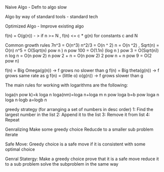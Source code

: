 Naive Algo - Defn to algo slow

Algo by way of standard tools - standard tech

Optimized Algo - Improve existing algo

f(n) = O(g(n)) - > if n >= N , f(n) <= c * g(n) for constants c and N

Common growth rules
7n^3 = O(n^3)
n^2/3 = O(n ^ 2)
n = O(n ^2) , Sqrt(n) = O(n)
n^5 = O(Sqrt(n) pow n )
n pow 100 = O(1.1n)
(log n ) pow 3 = O(Sqrt(n))
n log n = O(n pow 2)
n pow 2 + n = O(n pow 2)
2 pow n + n pow 9 = O(2 pow n)

f(n) = Big Omega(g(n)) -> f grows no slower than g
f(n) = Big theta(g(n)) -> f grows same rate as g
f(n) = (little o) o(g(n)) -> f grows slower than g

The main rules for working with logarithms are the following:

loga(n pow k)=k loga n
loga(nm)=loga n+loga m
n pow loga b=b pow loga n
loga n⋅logb a=logb n

greedy strategy (for arranging a set of numbers in desc order)
1: Find the largest number in the list
2: Append it to the list
3: Remove it from list
4: Repeat

Genralizing
Make some greedy choice
Reducde to a smaller sub problem
iterate

Safe Move: Greedy choice is a safe move if it is consistent with some optimal choice

Genral Statergy:
Make a greedy choice 
prove that it is a safe move
reduce it to a sub problem
solve the subproblem in the same way
